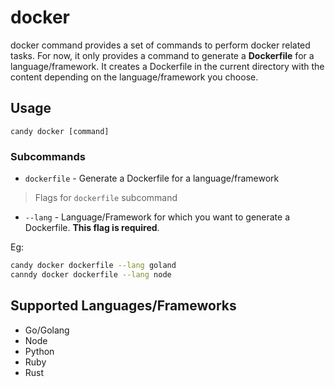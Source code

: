 # docker

docker command provides a set of commands to perform docker related tasks. For now, it only provides a command to generate a **Dockerfile** for a language/framework. It creates a Dockerfile in the current directory with the content depending on the language/framework you choose.

## Usage

```
candy docker [command]
```

### Subcommands

- `dockerfile` - Generate a Dockerfile for a language/framework

> Flags for `dockerfile` subcommand

- `--lang` - Language/Framework for which you want to generate a Dockerfile. **This flag is required**.

Eg:
```bash
candy docker dockerfile --lang goland
canndy docker dockerfile --lang node
```

## Supported Languages/Frameworks

- Go/Golang
- Node
- Python
- Ruby
- Rust